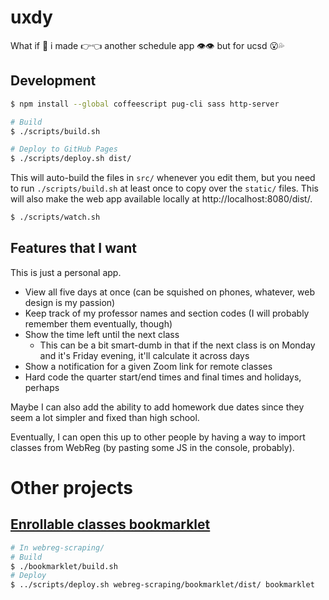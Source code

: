 # uxdy

What if 👀 i made 👉👈 another schedule app 👁👁 but for ucsd 😮💦

## Development

```sh
$ npm install --global coffeescript pug-cli sass http-server

# Build
$ ./scripts/build.sh

# Deploy to GitHub Pages
$ ./scripts/deploy.sh dist/
```

This will auto-build the files in `src/` whenever you edit them, but you need to
run `./scripts/build.sh` at least once to copy over the `static/` files. This
will also make the web app available locally at http://localhost:8080/dist/.

```sh
$ ./scripts/watch.sh
```

## Features that I want

This is just a personal app.

- View all five days at once (can be squished on phones, whatever, web design is
  my passion)
- Keep track of my professor names and section codes (I will probably remember
  them eventually, though)
- Show the time left until the next class
  - This can be a bit smart-dumb in that if the next class is on Monday and it's
    Friday evening, it'll calculate it across days
- Show a notification for a given Zoom link for remote classes
- Hard code the quarter start/end times and final times and holidays, perhaps

Maybe I can also add the ability to add homework due dates since they seem a lot
simpler and fixed than high school.

Eventually, I can open this up to other people by having a way to import classes
from WebReg (by pasting some JS in the console, probably).

# Other projects

## [Enrollable classes bookmarklet](./webreg-scraping/bookmarklet/)

```sh
# In webreg-scraping/
# Build
$ ./bookmarklet/build.sh
# Deploy
$ ../scripts/deploy.sh webreg-scraping/bookmarklet/dist/ bookmarklet
```
